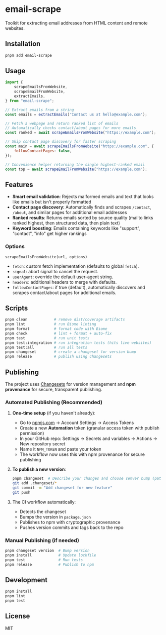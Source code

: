 # email-scrape

Toolkit for extracting email addresses from HTML content and remote websites.

## Installation

```bash
pnpm add email-scrape
```

## Usage

```js
import {
	scrapeEmailsFromWebsite,
	scrapeEmailFromWebsite,
	extractEmails,
} from "email-scrape";

// Extract emails from a string
const emails = extractEmails("Contact us at hello@example.com");

// Fetch a webpage and return ranked list of emails
// Automatically checks contact/about pages for more emails
const ranked = await scrapeEmailsFromWebsite("https://example.com");

// Skip contact page discovery for faster scraping
const main = await scrapeEmailsFromWebsite("https://example.com", {
	followContactPages: false,
});

// Convenience helper returning the single highest-ranked email
const top = await scrapeEmailFromWebsite("https://example.com");
```

## Features

- **Smart email validation**: Rejects malformed emails and text that looks like emails but isn't properly formatted
- **Contact page discovery**: Automatically finds and scrapes `/contact`, `/about`, and similar pages for additional email addresses
- **Ranked results**: Returns emails sorted by source quality (mailto links ranked highest, then structured data, then plain text)
- **Keyword boosting**: Emails containing keywords like "support", "contact", "info" get higher rankings

### Options

`scrapeEmailsFromWebsite(url, options)`

- `fetch`: custom fetch implementation (defaults to global `fetch`).
- `signal`: abort signal to cancel the request.
- `userAgent`: override the default user-agent string.
- `headers`: additional headers to merge with defaults.
- `followContactPages`: if true (default), automatically discovers and scrapes contact/about pages for additional emails.

## Scripts

```bash
pnpm clean            # remove dist/coverage artifacts
pnpm lint             # run Biome linting
pnpm format           # format code with Biome
pnpm check            # lint + format + auto-fix
pnpm test             # run unit tests
pnpm test:integration # run integration tests (hits live websites)
pnpm test:all         # run all tests
pnpm changeset        # create a changeset for version bump
pnpm release          # publish using changesets
```

## Publishing

The project uses [Changesets](https://github.com/changesets/changesets) for version management and **npm provenance** for secure, transparent publishing.

### Automated Publishing (Recommended)

1. **One-time setup** (if you haven't already):
   - Go to [npmjs.com](https://www.npmjs.com/) → Account Settings → Access Tokens
   - Create a new **Automation** token (granular access token with publish permission)
   - In your GitHub repo: Settings → Secrets and variables → Actions → New repository secret
   - Name it `NPM_TOKEN` and paste your token
   - The workflow now uses this with npm provenance for secure publishing

2. **To publish a new version**:
   ```bash
   pnpm changeset  # Describe your changes and choose semver bump (patch/minor/major)
   git add .changeset/*
   git commit -m "Add changeset for new feature"
   git push
   ```

3. The CI workflow automatically:
   - Detects the changeset
   - Bumps the version in `package.json`
   - Publishes to npm with cryptographic provenance
   - Pushes version commits and tags back to the repo

### Manual Publishing (if needed)

```bash
pnpm changeset version  # Bump version
pnpm install            # Update lockfile
pnpm test               # Run tests
pnpm release            # Publish to npm
```

## Development

```bash
pnpm install
pnpm lint
pnpm test
```

## License

MIT

